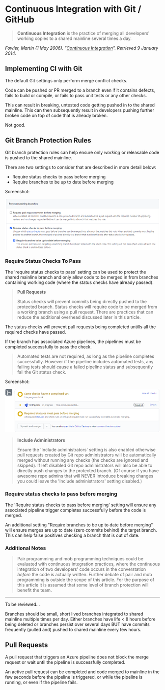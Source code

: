 # Continuous Integration with Git / GitHub

> **Continuous Integration** is the practice of merging all developers' working copies to a shared mainline several times a day.

*Fowler, Martin (1 May 2006). "[Continuous Integration](https://martinfowler.com/articles/continuousIntegration.html)". Retrieved 9 January 2014.*

## Implementing CI with Git 

The default Git settings only perform merge conflict checks.

Code can be pushed or PR merged to a branch even if it contains defects, fails to build or compile, or fails to pass unit tests or any other checks.

This can result in breaking, untested code getting pushed in to the shared mainline. This can then subsequently result in developers pushing further broken code on top of code that is already broken.

Not good. 

## Git Branch Protection Rules

Git branch protection rules can help ensure only *working* or releasable code is pushed to the shared mainline.

There are two settings to consider that are described in more detail below:

- Require status checks to pass before merging
- Require branches to be up to date before merging

Screenshot:

![Git branch protection status check settings](git-pipeline-status-check.png)

### Require Status Checks To Pass

The 'require status checks to pass' setting can be used to protect the shared mainline branch and only allow code to be merged in from branches containing working code (where the status checks have already passed).

> **Pull Requests**
>
> Status checks will prevent commits being directly pushed to the protected branch. Status checks will require code to be merged from a working branch using a pull request. There are practices that can reduce the additional overhead discussed later in this article.

The status checks will prevent pull requests being completed untills all the required checks have passed.

If the branch has associated Azure pipelines, the pipelines must be completed successfully to pass the check.

> Automated tests are not required, as long as the pipeline completes successfully. However if the pipeline includes automated tests, any failing tests should cause a failed pipeline status and subsequently fail the Git status check.  

Screenshot:

![Git branch protection status check settings](git-pr-pipeline-status-check.png)

> **Include Administrators**
> 
> Ensure the 'Include administrators' setting is also enabled otherwise pull requests created by Git repo administrators will be automatically merged without running any checks (the checks are ignored and skipped). If left disabled Git repo administrators will also be able to directly push changes to the protected branch. (Of course if you have awesome repo admins that will NEVER introduce breaking changes you could leave the 'Include administrators' setting disabled.) 

### Require status checks to pass before merging

The 'Require status checks to pass before merging' setting will ensure any associated pipeline trigger completes successfully before the code is merged.

An additional setting "Require branches to be up to date before merging" will ensure merges are up to date (zero commits behind) the target branch. This can help false positives checking a branch that is out of date. 


### Additional Notes

> Pair programming and mob programming techniques could be evaluated with continuous integration practices, where the continuous integration of two developers' code occurs in the converstation *before* the code is actually written. Further debate of pair and mob programming is outside the scope of this article. For the purpose of this article it is assumed that some level of branch protection will benefit the team. 

---
To be reviewed...

Branches should be small, short lived branches integrated to shared mainline multiple times per day. Either branches have life < 8 hours before being deleted or branches persist over several days BUT have commits frequently (pulled and) pushed to shared mainline every few hours.

## Pull Requests

A pull request that triggers an Azure pipeline does not block the merge request or wait until the pipeline is successfully completed. 

An active pull request can be completed and code merged to mainline in the few seconds before the pipeline is triggered, or while the pipeline is running, or even if the pipeline fails.



